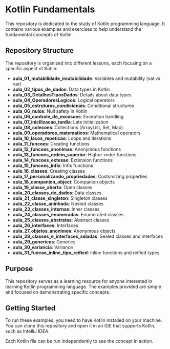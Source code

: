# Kotlin Fundamentals

This repository is dedicated to the study of Kotlin programming language. It contains various examples and exercises to help understand the fundamental concepts of Kotlin.

## Repository Structure

The repository is organized into different lessons, each focusing on a specific aspect of Kotlin:

- **aula_01_mutabilidade_imutabilidade**: Variables and mutability (val vs var)
- **aula_02_tipos_de_dados**: Data types in Kotlin
- **aula_03_DetalhesTiposDados**: Details about data types
- **aula_04_OperadoresLogicos**: Logical operators
- **aula_05_estruturas_condicionais**: Conditional structures
- **aula_06_nulos**: Null safety in Kotlin
- **aula_06_controle_de_excesoes**: Exception handling
- **aula_07_inicilizacao_tardia**: Late initialization
- **aula_08_colecoes**: Collections (ArrayList, Set, Map)
- **aula_09_operadores_matematicos**: Mathematical operators
- **aula_10_lacos_repeticao**: Loops and iterations
- **aula_11_funcoes**: Creating functions
- **aula_12_funcoes_anonimas**: Anonymous functions
- **aula_13_funcoes_ordem_superior**: Higher-order functions
- **aula_14_funcoes_extesao**: Extension functions
- **aula_15_funcoes_infix**: Infix functions
- **aula_16_classes**: Creating classes
- **aula_17_personalizando_propriedades**: Customizing properties
- **aula_18_companion_object**: Companion objects
- **aula_19_classe_aberta**: Open classes
- **aula_20_classes_de_dados**: Data classes
- **aula_21_classe_singleton**: Singleton classes
- **aula_22_classe_aninhada**: Nested classes
- **aula_23_classes_internas**: Inner classes
- **aula_24_classes_enumeradas**: Enumerated classes
- **aula_25_classes_abstratas**: Abstract classes
- **aula_26_interfaces**: Interfaces
- **aula_27_objetos_anonimos**: Anonymous objects
- **aula_28_classes_e_interfaces_seladas**: Sealed classes and interfaces
- **aula_29_genericos**: Generics
- **aula_30_variancia**: Variance
- **aula_31_funcao_inline_tipo_reified**: Inline functions and reified types

## Purpose

This repository serves as a learning resource for anyone interested in learning Kotlin programming language. The examples provided are simple and focused on demonstrating specific concepts.

## Getting Started

To run these examples, you need to have Kotlin installed on your machine. You can clone this repository and open it in an IDE that supports Kotlin, such as IntelliJ IDEA.

Each Kotlin file can be run independently to see the concept in action.
